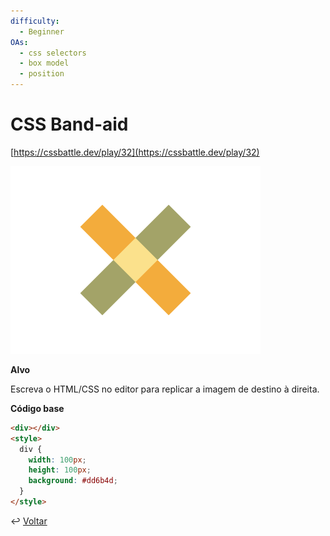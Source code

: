 ```yaml
---
difficulty:
  - Beginner
OAs:
  - css selectors
  - box model
  - position
---
```


# CSS Band-aid

[https://cssbattle.dev/play/32](https://cssbattle.dev/play/32)

![CSS Equals](css-band-aid.png)

**Alvo**

Escreva o HTML/CSS no editor para replicar a imagem de destino à direita.

**Código base**

```html
<div></div>
<style>
  div {
    width: 100px;
    height: 100px;
    background: #dd6b4d;
  }
</style>
```

↩️ [Voltar](../../README.md)
